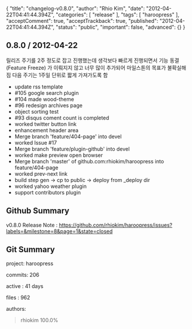 {
    "title": "changelog-v0.8.0",
    "author": "Rhio Kim",
    "date": "2012-04-22T04:41:44.394Z",
    "categories": [
        "release"
    ],
    "tags": [
        "haroopress"
    ],
    "acceptComment": true,
    "acceptTrackback": true,
    "published": "2012-04-22T04:41:44.394Z",
    "status": "public",
    "important": false,
    "advanced": {}
}

## 0.8.0 / 2012-04-22

릴리즈 주기를 2주 정도로 잡고 진행했는데 생각보다 빠르게 진행되면서 기능 동결(Feature Freeze) 가 이뤄지지 않고
너무 많이 추가되어 마일스톤의 목표가 불확실해짐 다음 주기는 1주일 단위로 짧게 가져가도록 함

  * update rss template
  * #105 google search plugin
  * #104 made wood-theme
  * #96 redesign archives page
  * object sorting test
  * #93 disqus coment count is completed
  * worked twitter button link
  * enhancement header area
  * Merge branch 'feature/404-page' into devel
  * worked Issue #17
  * Merge branch 'feature/plugin-github' into devel
  * worked make preview open browser
  * Merge branch 'master' of github.com:rhiokim/haroopress into feature/404-page
  * worked prev-next link
  * build step gen -> cp to public -> deploy from _deploy dir
  * worked yahoo weather plugin
  * support contributors plugin

## Github Summary
v0.8.0 Release Note  : <https://github.com/rhiokim/haroopress/issues?labels=&milestone=8&page=1&state=closed>

## Git Summary

project: haroopress

commits: 206

active : 41 days

files  : 962

authors: 

> rhiokim                 100.0%
